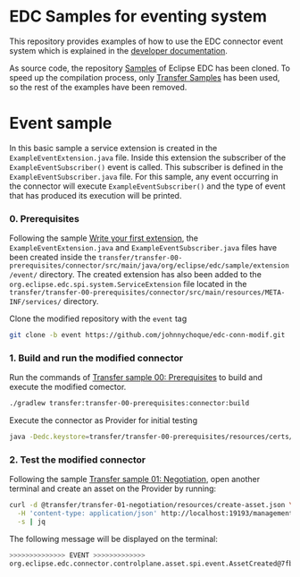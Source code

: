 # EDC Samples for eventing system

This repository provides examples of how to use the EDC connector event system which is explained in the [developer documentation](https://github.com/eclipse-edc/Connector/blob/main/docs/developer/events.md).

As source code, the repository [Samples](https://github.com/eclipse-edc/Samples) of Eclipse EDC has been cloned. To speed up the compilation process, only [Transfer Samples](https://github.com/eclipse-edc/Samples/blob/main/transfer/README.md) has been used, so the rest of the examples have been removed.

# Event sample

In this basic sample a service extension is created in the `ExampleEventExtension.java` file. Inside this extension the subscriber of the `ExampleEventSubscriber()` event is called. This subscriber is defined in the `ExampleEventSubscriber.java` file. For this sample, any event occurring in the connector will execute `ExampleEventSubscriber()` and the type of event that has produced its execution will be printed.

### 0. Prerequisites

Following the sample [Write your first extension](https://github.com/eclipse-edc/Samples/blob/main/basic/basic-02-health-endpoint/README.md), the `ExampleEventExtension.java` and `ExampleEventSubscriber.java` files have been created inside the `transfer/transfer-00-prerequisites/connector/src/main/java/org/eclipse/edc/sample/extension/event/` directory. The created extension has also been added to the `org.eclipse.edc.spi.system.ServiceExtension` file located in the `transfer/transfer-00-prerequisites/connector/src/main/resources/META-INF/services/` directory.

Clone the modified repository with the `event` tag

```bash
git clone -b event https://github.com/johnnychoque/edc-conn-modif.git
```
### 1. Build and run the modified connector

Run the commands of [Transfer sample 00: Prerequisites](https://github.com/eclipse-edc/Samples/blob/main/transfer/transfer-00-prerequisites/README.md) to build and execute the modified comector.

```bash
./gradlew transfer:transfer-00-prerequisites:connector:build
```

Execute the connector as Provider for initial testing

```bash
java -Dedc.keystore=transfer/transfer-00-prerequisites/resources/certs/cert.pfx -Dedc.keystore.password=123456 -Dedc.fs.config=transfer/transfer-00-prerequisites/resources/configuration/provider-configuration.properties -jar transfer/transfer-00-prerequisites/connector/build/libs/connector.jar
```
### 2. Test the modified connector

Following the sample [Transfer sample 01: Negotiation](https://github.com/eclipse-edc/Samples/blob/main/transfer/transfer-01-negotiation/README.md), open another terminal and create an asset on the Provider by running:

```bash
curl -d @transfer/transfer-01-negotiation/resources/create-asset.json \
  -H 'content-type: application/json' http://localhost:19193/management/v3/assets \
  -s | jq
```
The following message will be displayed on the terminal:

```bash
>>>>>>>>>>>>>> EVENT >>>>>>>>>>>>>
org.eclipse.edc.connector.controlplane.asset.spi.event.AssetCreated@7fb52601
```
